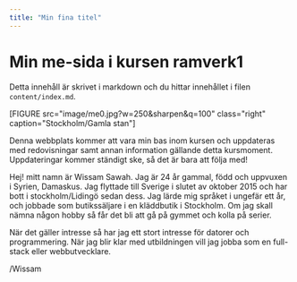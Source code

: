 ```yaml
---
title: "Min fina titel"
---
```

Min me-sida i kursen ramverk1
=========================

Detta innehåll är skrivet i markdown och du hittar innehållet i filen `content/index.md`.

[FIGURE src="image/me0.jpg?w=250&sharpen&q=100" class="right" caption="Stockholm/Gamla stan"]

Denna webbplats kommer att vara min bas inom kursen och uppdateras med redovisningar samt annan information gällande detta kursmoment. Uppdateringar kommer ständigt ske, så det är bara att följa med!

Hej! mitt namn är Wissam Sawah. Jag är 24 år gammal, född och uppvuxen i Syrien, Damaskus. Jag flyttade till Sverige i slutet av oktober 2015 och har bott i stockholm/Lidingö sedan dess. Jag lärde mig språket i ungefär ett år, och jobbade som butikssäljare i en kläddbutik i Stockholm. Om jag skall nämna någon hobby så får det bli att gå på gymmet och kolla på serier.

När det gäller intresse så har jag ett stort intresse för datorer och programmering.
När jag blir klar med utbildningen vill jag jobba som en full-stack eller webbutvecklare.

/Wissam
